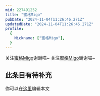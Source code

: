```yaml
---
mid: 227491252
title: "蜜格Migo"
pubDate: "2024-11-04T11:26:46.271Z"
updatedDate: "2024-11-04T11:26:46.271Z"
profile:
  {
    Nickname: ["蜜格Migo"],
  }
---
```


关注[蜜格Migo](https://space.bilibili.com/227491252)谢谢喵~ 关注[蜜格Migo](https://space.bilibili.com/227491252)谢谢喵~

## 此条目有待补充
你可以在[这里](https://github.com/Yuhanawa/VTuber.ICU-Content/edit/master/v/蜜格Migo/index.md)编辑本文

